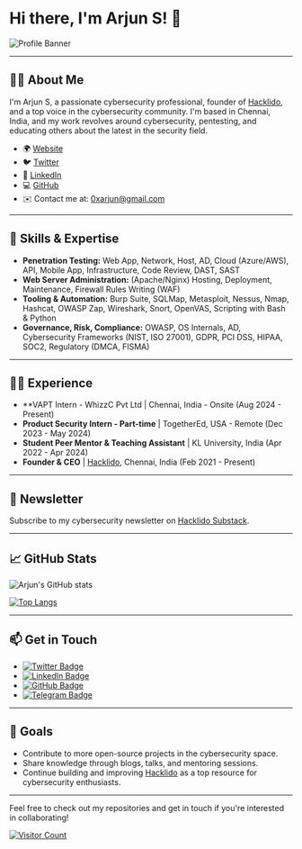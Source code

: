 # Hi there, I'm Arjun S! 👋

![Profile Banner](./assets/images/Profesional%20Profile%20Colored%20With_BG.png)

---

## 👨‍💻 About Me

I'm Arjun S, a passionate cybersecurity professional, founder of [Hacklido](https://hacklido.com), and a top voice in the cybersecurity community. I'm based in Chennai, India, and my work revolves around cybersecurity, pentesting, and educating others about the latest in the security field.

- 🌍 [Website](https://arjun.guru)
- 🐦 [Twitter](https://twitter.com/admiralarjun)
- 💼 [LinkedIn](https://linkedin.com/in/admiralarjun/)
- 💻 [GitHub](https://github.com/admiralarjun)
- ✉️ Contact me at: [0xarjun@gmail.com](mailto:0xarjun@gmail.com)

---

## 🚀 Skills & Expertise

- **Penetration Testing:** Web App, Network, Host, AD, Cloud (Azure/AWS), API, Mobile App, Infrastructure, Code Review, DAST, SAST
- **Web Server Administration:** (Apache/Nginx) Hosting, Deployment, Maintenance, Firewall Rules Writing (WAF)
- **Tooling & Automation:** Burp Suite, SQLMap, Metasploit, Nessus, Nmap, Hashcat, OWASP Zap, Wireshark, Snort, OpenVAS, Scripting with Bash & Python
- **Governance, Risk, Compliance:** OWASP, OS Internals, AD, Cybersecurity Frameworks (NIST, ISO 27001), GDPR, PCI DSS, HIPAA, SOC2, Regulatory (DMCA, FISMA)

---

## 🧑‍🏫 Experience

- **VAPT Intern - WhizzC Pvt Ltd | Chennai, India - Onsite (Aug 2024 - Present)
- **Product Security Intern - Part-time** | TogetherEd, USA - Remote (Dec 2023 - May 2024)
- **Student Peer Mentor & Teaching Assistant** | KL University, India (Apr 2022 - Apr 2024)
- **Founder & CEO** | [Hacklido](https://hacklido.com), Chennai, India (Feb 2021 - Present)

---

## 📰 Newsletter

Subscribe to my cybersecurity newsletter on [Hacklido Substack](https://hacklido.substack.com/).

---

## 📈 GitHub Stats

![Arjun's GitHub stats](https://github-readme-stats.vercel.app/api?username=admiralarjun&show_icons=true&theme=radical)

[![Top Langs](https://github-readme-stats.vercel.app/api/top-langs/?username=admiralarjun&layout=compact&theme=radical)](https://github.com/anuraghazra/github-readme-stats)

---

## 📫 Get in Touch

- [![Twitter Badge](https://img.shields.io/badge/-@admiralarjun-1ca0f1?style=flat&logo=twitter&logoColor=white)](https://twitter.com/admiralarjun)
- [![LinkedIn Badge](https://img.shields.io/badge/-admiralarjun-blue?style=flat&logo=Linkedin&logoColor=white)](https://linkedin.com/in/admiralarjun)
- [![GitHub Badge](https://img.shields.io/badge/-admiralarjun-333?style=flat&logo=GitHub&logoColor=white)](https://github.com/admiralarjun)
- [![Telegram Badge](https://img.shields.io/badge/-@admiralarjun-0088cc?style=flat&logo=Telegram&logoColor=white)](https://t.me/admiralarjun)

---

## 🎯 Goals

- Contribute to more open-source projects in the cybersecurity space.
- Share knowledge through blogs, talks, and mentoring sessions.
- Continue building and improving [Hacklido](https://hacklido.com) as a top resource for cybersecurity enthusiasts.

---

Feel free to check out my repositories and get in touch if you're interested in collaborating!

[![Visitor Count](https://visitor-badge.glitch.me/badge?page_id=admiralarjun.admiralarjun)](https://github.com/admiralarjun)
